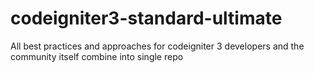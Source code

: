 # codeigniter3-standard-ultimate
All best practices and approaches for codeigniter 3 developers and the community itself combine into single repo

